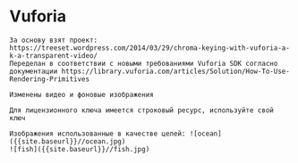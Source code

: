 # Vuforia
	За основу взят проект:  https://treeset.wordpress.com/2014/03/29/chroma-keying-with-vuforia-a-k-a-transparent-video/
	Переделан в соответствии с новыми требованиями Vuforia SDK согласно документации https://library.vuforia.com/articles/Solution/How-To-Use-Rendering-Primitives 

	Изменены видео и фоновые изображения 
    
	Для лицензионного ключа имеется строковый ресурс, используйте свой ключ
    
    Изображения использованные в качестве целей: ![ocean]({{site.baseurl}}//ocean.jpg) 
    ![fish]({{site.baseurl}}//fish.jpg)
